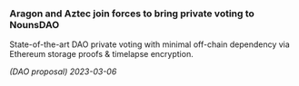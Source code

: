 ### Aragon and Aztec join forces to bring private voting to NounsDAO

State-of-the-art DAO private voting with minimal off-chain dependency via Ethereum storage proofs & timelapse encryption.

*(DAO proposal) 2023-03-06*
